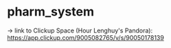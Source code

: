 # pharm_system

-> link to Clickup Space (Hour Lenghuy's Pandora): https://app.clickup.com/9005082765/v/s/90050178139
